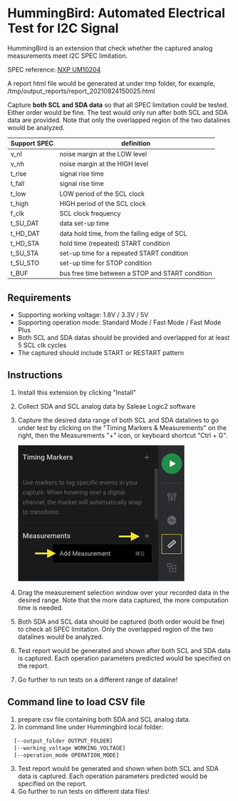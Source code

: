# HummingBird: Automated Electrical Test for I2C Signal
  
HummingBird is an extension that check whether the captured analog measurements meet 
I2C SPEC limitation.

SPEC reference:	[NXP UM10204](https://www.nxp.com/docs/en/user-guide/UM10204.pdf)

A report html file would be generated at under tmp folder,
for example, /tmp/output_reports/report_20210824150025.html

Capture <b>both SCL and SDA data</b> so that all SPEC limitation could be tested. 
Either order would be fine. The test would only run after both SCL and SDA data are 
provided. Note that only the overlapped region of the two datalines would be analyzed. 


Support SPEC | definition
----------------- | ------------------
v_nl | noise margin at the LOW level
v_nh | noise margin at the HIGH level
t_rise | signal rise time
t_fall | signal rise time
t_low | LOW period of the SCL clock
t_high | HIGH period of the SCL clock
f_clk | SCL clock frequency
t_SU_DAT | data set-up time
t_HD_DAT | data hold time, from the falling edge of SCL
t_HD_STA | hold time (repeated) START condition
t_SU_STA | set-up time for a repeated START condition
t_SU_STO | set-up time for STOP condition
t_BUF | bus free time between a STOP and START condition


## Requirements
- Supporting working voltage: 1.8V / 3.3V / 5V
- Supporting operation mode: Standard Mode / Fast Mode / Fast Mode Plus
- Both SCL and SDA datas should be provided and overlapped for at least 5 SCL clk cycles
- The captured should include START or RESTART pattern


## Instructions
1. Install this extension by clicking "Install"
2. Collect SDA and SCL analog data by Saleae Logic2 software
3. Capture the desired data range of both SCL and SDA datalines to go under test by clicking 
on the "Timing Markers & Measurements" on the right, then the Measurements "+" icon, or 
keyboard shortcut "Ctrl + G".

	![Adding a Measurement](figures/add_measurement.png)

4. Drag the measurement selection window over your recorded data in the desired range. Note that 
the more data captured, the more computation time is needed.
5. Both SDA and SCL data should be captured (both order would be fine) to check all SPEC 
limitation. Only the overlapped region of the two datalines would be analyzed. 
6. Test report would be generated and shown after both SCL and SDA data is captured. Each operation 
parameters predicted would be specified on the report. 
7. Go further to run tests on a different range of dataline!

## Command line to load CSV file
1. prepare csv file containing both SDA and SCL analog data.
2. In command line under Hummingbird local folder: 
```python3 main.py [-h] CSV_FILE_PATH
  [--output_folder OUTPUT_FOLDER]
  [--working_voltage WORKING_VOLTAGE]
  [--operation_mode OPERATION_MODE]
```
3. Test report would be generated and shown when both SCL and SDA data is captured. Each operation parameters predicted would be specified on the report. 
4. Go further to run tests on different data files!


